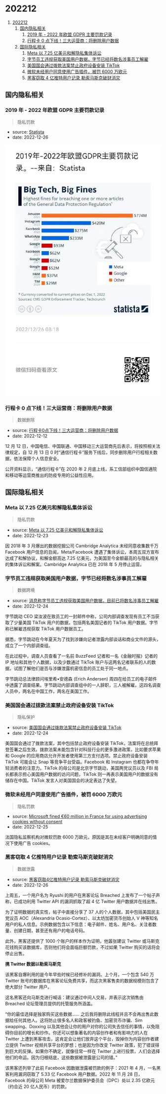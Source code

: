 # 202212

1. [202212](#202212)
    1. [国内隐私相关](#国内隐私相关)
        1. [2019 年 - 2022 年欧盟 GDPR 主要罚款记录](#2019-年---2022-年欧盟-gdpr-主要罚款记录)
        2. [行程卡 0 点下线！三大运营商：将删除用户数据](#行程卡-0-点下线三大运营商将删除用户数据)
    2. [国际隐私相关](#国际隐私相关)
        1. [Meta 以 7.25 亿美元和解隐私集体诉讼](#meta-以-725-亿美元和解隐私集体诉讼)
        2. [字节员工违规获取美国用户数据，字节已经将数名涉事员工解雇](#字节员工违规获取美国用户数据字节已经将数名涉事员工解雇)
        3. [美国国会通过拨款法案禁止政府设备安装 TikTok](#美国国会通过拨款法案禁止政府设备安装-tiktok)
        4. [微软未经用户同意使用广告插件，被罚 6000 万欧元](#微软未经用户同意使用广告插件被罚-6000-万欧元)
        5. [黑客窃取 4 亿推特用户记录 勒索马斯克破财消灾](#黑客窃取-4-亿推特用户记录-勒索马斯克破财消灾)

## 国内隐私相关

### 2019 年 - 2022 年欧盟 GDPR 主要罚款记录

> 隐私罚款

- source: [Statista](https://weibo.com/1787567623/MllWgCL3a)
- date: 2022-12-26

![2019-2022-fine](../files/assets/2019-2022-fine.jpeg)

### 行程卡 0 点下线！三大运营商：将删除用户数据

> 数据删除

- source: [行程卡0点下线！三大运营商：将删除用户数据](https://www.sohu.com/a/616616572_119666)
- date: 2022-12-12

12 月 12 日，中国电信、中国联通、中国移动三大运营商先后表示，将按照相关法律规定，自 12 月 13 日 0 时“通信行程卡”服务下线后，同步删除用户行程相关数据，依法保障个人信息安全。

公开资料显示，“通信行程卡”在 2020 年 2 月底上线，系工信部组织中国信通院和移动等运营商推出的防疫专用的公益性应用。

## 国际隐私相关

### Meta 以 7.25 亿美元和解隐私集体诉讼

> 隐私罚款

- source: [Meta 以 7.25 亿美元和解隐私集体诉讼](https://www.solidot.org/story?sid=73744)
- date: 2022-12-23

因 2018 年 3 月爆出的数据挖掘公司 Cambridge Analytica 未经同意收集数千万 Facebook 用户信息的丑闻，Meta/Facebook 遭遇了集体诉讼，本周五双方宣布达成了和解协议，和解金额高达 7.25 亿美元，为美国至今金额最高的与隐私相关的集体诉讼和解案。Cambridge Analytica 已在 2018 年 5 月停止运营。

### 字节员工违规获取美国用户数据，字节已经将数名涉事员工解雇

> 数据跨境

- source: [消息称字节员工违规获取美国用户数据，目前已将数名涉事员工解雇](https://new.qq.com/rain/a/20221224A02O7V00)
- date: 2022-12-24

字节跳动 CEO 梁汝波在致员工的一封邮件中称，公司内部调查发现有员工不当获取了少量美国 TikTok 用户的数据，包括两名美国记者的 TikTok 用户数据。字节称已解雇违规获取 TikTok 用户数据员工。

据悉，字节跳动在今年夏天为了找到涉嫌向记者泄露内部谈话和商业文件的源头，成立了一个内部调查组。

在此过程中，调查人员查看了一名前 BuzzFeed 记者和一名《金融时报》记者的 IP 地址和其他个人数据，以及少数通过 TikTok 账户与这两名记者联系的人的数据，试图了解他们是否与涉嫌泄露机密信息的员工处于同一地点。

字节跳动总法律顾问埃里希•安德森 (Erich Andersen) 周四在给员工的电子邮件中透露了调查结果。字节跳动内部调查组中的一人辞职，三人被解雇。这四名调查人员中，两名在中国工作，两名在美国工作。

### 美国国会通过拨款法案禁止政府设备安装 TikTok

> 隐私保护

- source: [美国国会通过拨款法案禁止政府设备安装 TikTok](https://www.solidot.org/story?sid=73749)
- date: 2022-12-24

美国国会通过了拨款法案，其中包括禁止政府设备安装 TikTok，法案将在总统拜登签署之后生效。拨款法案未能包含针对科技行业的更多激进政策，比如要求苹果和 Google 的应用商店允许开发者使用第三方支付选项。禁止政府设备安装 TikTok 可能会让 Snap 等竞争平台受益。Facebook 和 Instagram 也都在争夺年轻消费者的注意力。TikTok 的母公司是北京字节跳动，美国两党议员以及 FBI 局长都表示担心美国用户数据的访问问题，TikTok 则一再表示美国用户的数据没有储存在中国。TikTok 发言人对美国国会的决定表达了失望。

### 微软未经用户同意使用广告插件，被罚 6000 万欧元

> 隐私罚款

- source: [Microsoft fined €60 million in France for using advertising cookies without consent](https://securityaffairs.co/wordpress/139982/breaking-news/microsoft-fined-e60m.html)
- date: 2022-12-25

法国隐私监察机构对微软罚款 6000 万欧元，原因是其在未经客户明确同意的情况下使用广告 cookies。

### 黑客窃取 4 亿推特用户记录 勒索马斯克破财消灾

> 数据泄露

- source: [黑客窃取4亿推特用户记录 勒索马斯克破财消灾](https://tech.ifeng.com/c/8M47fxEC8E4)
- date: 2022-12-26

上周五，一个用户名为 Ryushi 的用户在黑客论坛 Breached 上发布了一个帖子声称，已成功利用 Twitter API 的漏洞抓取了超 4 亿 Twitter 用户数据并在线出售。

为了证明数据的真实性，帖子中直接分享了 37 人的个人数据，其中包括美国民主党议员 AOC（Alexandria Ocasio-Cortez）、以太坊加密货币创始人 V 神等知名用户的私人信息。示例数据包含以下信息：电子邮件、姓名、用户名、关注者数量、创建日期，甚至还有用户的电话号码。

此外，黑客还提供了 1000 个账户的样本作为证明，他嚣张建议 Twitter 或马斯克花钱购买该数据库，否则他们将会面临巨额罚款，不过如果 Twitter 购买的话将会停止出售。

**携 Twitter 数据以勒索马斯克**

该黑客自爆利用的是今年早些时候已经修补的漏洞。上个月，一个包含 540 万 Twitter 账号的数据库在黑客论坛免费共享，而这次黑客售卖的数据规模则包含了绝大部分 Twitter 用户。

这名黑客还向马斯克进行喊话：建议通过中间人交易，并表示这次销售由 Breached 论坛管理员提供的托管服务所涵盖。

“你的最佳选择是独家购买这些数据...... 之后我将删除此线程并且不会再出售此数据给任何其他人。这将防止很多名人和政客被钓鱼、加密货币诈骗、Sim swapping、Doxxing 以及其他会让你的用户对你的公司失去信任的事情，以免阻碍你目前的增长和炒作。你还可以想象著名的内容创作者和有影响力的人在 Twitter 上遭到黑客攻击，这肯定会让他们放弃这个平台，毁掉你为内容创作者建立提供 Twitter 视频共享平台的梦想；也是因为你改变 Twitter 政策，犯了错误得到巨大的反弹。如果你不确定，就像往常一样在 Twitter 上进行投票，人们会选择他们的命运。因为归根结底，这些数据被泄露是公司的错。”

该黑客还列举了此前 Facebook 因数据泄露被罚款的例子：2021 年 4 月，一名黑客利用漏洞窃取了 5.33 亿 Facebook 用户数据。2022 年 11 月 28 日，Facebook 的母公司 Meta 被爱尔兰数据保护委员会（DPC）处以 2.35 亿欧元（约合近 20 亿人民币）的罚款。
